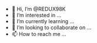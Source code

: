 - 👋 Hi, I’m @REDUX98K
- 👀 I’m interested in ...
- 🌱 I’m currently learning ...
- 💞️ I’m looking to collaborate on ...
- 📫 How to reach me ...

<!---
REDUX98K/REDUX98K is a ✨ special ✨ repository because its `README.md` (this file) appears on your GitHub profile.
You can click the Preview link to take a look at your changes.
--->
